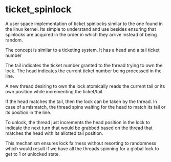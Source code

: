 ticket_spinlock
===============

A user space implementation of ticket spinlocks similar to the one found in the linux kernel. 
Its simple to understand and use besides ensuring that spinlocks are acquired in the order in which they arrive instead of being random.

The concept is similar to a ticketing system. It has a head and a tail ticket number

The tail indicates the ticket number granted to the thread trying to own the lock.
The head indicates the current ticket number being processed in the line.

A new thread desiring to own the lock atomically reads the current tail or its own position while incrementing the ticket/tail.

If the head matches the tail, then the lock can be taken by the thread.
In case of a mismatch, the thread spins waiting for the head to match its tail or its position in the line.

To unlock, the thread just increments the head position in the lock to indicate the next turn that would be grabbed based on the thread that matches the head with its allotted tail position.

This mechanism ensures lock fairness without resorting to randomness which would result if we have all the threads spinning for a global lock to get to 1 or unlocked state.
